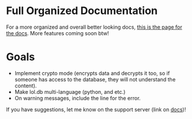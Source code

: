 # Full Organized Documentation
For a more organized and overall better looking docs, [this is the page for the docs](https://widev.gitbook.io/lol.db/).
More features coming soon btw!
# Goals
- Implement crypto mode (encrypts data and decrypts it too, so if someone has access to the database, they will not understand the content).
- Make lol.db multi-language (python, and etc.)
- On warning messages, include the line for the error.

If you have suggestions, let me know on the support server (link on [docs](https://widev.gitbook.io/lol.db/))!